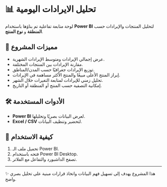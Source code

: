 # 📊 تحليل الايرادات اليومية

لوحة متابعة تفاعلية تم بناؤها باستخدام **Power BI** لتحليل المنتجات والإيرادات حسب **المنطقة** و **نوع المنتج**.  

## 📝 مميزات المشروع
- عرض إجمالي الإيرادات ومتوسط الإيرادات الشهرية.  
- مقارنة الإيرادات بين المنتجات المختلفة.  
- توزيع الإيرادات جغرافيًا حسب المدن/المناطق.  
- إبراز المنتج الأعلى مبيعًا والمنتج الأكثر مساهمة في الإيرادات.  
- تحليل زمني للإيرادات لمتابعة التغيرات خلال الشهر.  
- إمكانية التصفية حسب المنتج أو المنطقة أو التاريخ.  

## 🛠️ الأدوات المستخدمة
- **Power BI** لعرض البيانات بصريًا وتحليلها.  
- **Excel / CSV** لتحضير وتنظيف البيانات.  


## 🚀 كيفية الاستخدام
1. تحميل ملف الـ Power BI.  
2. فتحه باستخدام Power BI Desktop.  
3. تصفح الداشبورد والتفاعل مع الفلاتر.  

---
✨ هذا المشروع يهدف إلى تسهيل فهم البيانات واتخاذ قرارات مبنية على تحليل بصري واضح.
